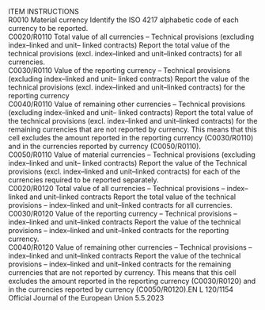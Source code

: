  
ITEM  INSTRUCTIONS  
R0010  Material currency  Identify the ISO 4217 alphabetic code of each currency to be reported.  
C0020/R0110  Total value of all 
currencies – Technical 
provisions (excluding 
index–linked and unit– 
linked contracts)  Report the total value of the technical provisions (excl. index–linked and unit–linked 
contracts) for all currencies.  
C0030/R0110  Value of the reporting 
currency – Technical 
provisions (excluding 
index–linked and unit– 
linked contracts)  Report the value of the technical provisions (excl. index–linked and unit–linked 
contracts) for the reporting currency  
C0040/R0110  Value of remaining other 
currencies – Technical 
provisions (excluding 
index–linked and unit– 
linked contracts)  Report the total value of the technical provisions (excl. index–linked and unit–linked 
contracts) for the remaining currencies that are not reported by currency. 
This means that this cell excludes the amount reported in the reporting currency 
(C0030/R0110) and in the currencies reported by currency (C0050/R0110).  
C0050/R0110  Value of material 
currencies – Technical 
provisions (excluding 
index–linked and unit– 
linked contracts)  Report the value of the Technical provisions (excl. index–linked and unit–linked 
contracts) for each of the currencies required to be reported separately.  
C0020/R0120  Total value of all 
currencies – Technical 
provisions – index–linked 
and unit–linked contracts  Report the total value of the technical provisions – index–linked and unit–linked 
contracts for all currencies.  
C0030/R0120  Value of the reporting 
currency – Technical 
provisions – index–linked 
and unit–linked contracts  Report the value of the technical provisions – index–linked and unit–linked contracts 
for the reporting currency.  
C0040/R0120  Value of remaining other 
currencies – Technical 
provisions – index–linked 
and unit–linked contracts  Report the value of the technical provisions – index–linked and unit–linked contracts 
for the remaining currencies that are not reported by currency. 
This means that this cell excludes the amount reported in the reporting currency 
(C0030/R0120) and in the currencies reported by currency (C0050/R0120).EN  L 120/1154 Official Journal of the European Union 5.5.2023